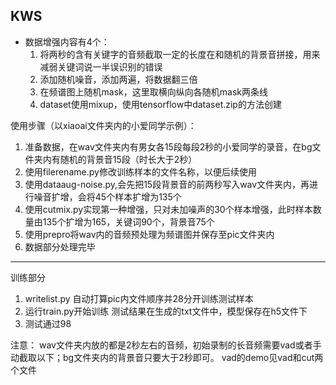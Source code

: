 KWS
-

- 数据增强内容有4个：
    1. 将两秒的含有关键字的音频截取一定的长度在和随机的背景音拼接，用来减弱关键词说一半误识别的错误
    2. 添加随机噪音，添加两遍，将数据翻三倍
    3. 在频谱图上随机mask，这里取横向纵向各随机mask两条线
    4. dataset使用mixup，使用tensorflow中dataset.zip的方法创建

使用步骤（以xiaoai文件夹内的小爱同学示例）：
1. 准备数据，在wav文件夹内有男女各15段每段2秒的小爱同学的录音，在bg文件夹内有随机的背景音15段（时长大于2秒）
2. 使用filerename.py修改训练样本的文件名称，以便后续使用
3. 使用dataaug-noise.py,会先把15段背景音的前两秒写入wav文件夹内，再进行噪音扩增，会将45个样本扩增为135个
4. 使用cutmix.py实现第一种增强，只对未加噪声的30个样本增强，此时样本数量由135个扩增为165，关键词90个，背景音75个
5. 使用prepro将wav内的音频预处理为频谱图并保存至pic文件夹内
6. 数据部分处理完毕
---
训练部分
1. writelist.py 自动打算pic内文件顺序并28分开训练测试样本
2. 运行train.py开始训练 测试结果在生成的txt文件中，模型保存在h5文件下
3. 测试通过98

注意：
wav文件夹内放的都是2秒左右的音频，初始录制的长音频需要vad或者手动截取以下；bg文件夹内的背景音只要大于2秒即可。
vad的demo见vad和cut两个文件